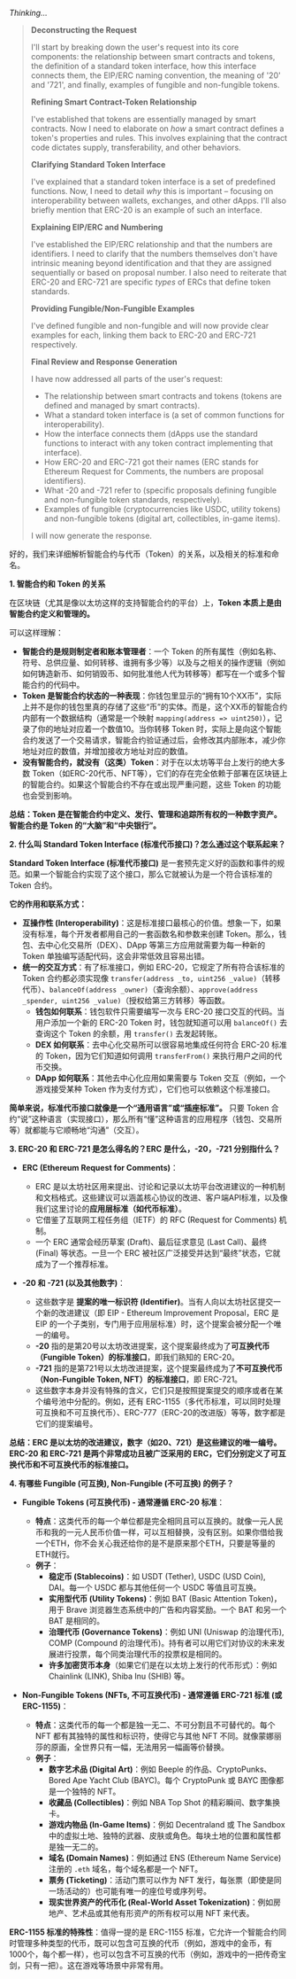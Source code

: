*Thinking...*

> **Deconstructing the Request**
> 
> I'll start by breaking down the user's request into its core components: the relationship between smart contracts and tokens, the definition of a standard token interface, how this interface connects them, the EIP/ERC naming convention, the meaning of '20' and '721', and finally, examples of fungible and non-fungible tokens.
> 
> **Refining Smart Contract-Token Relationship**
> 
> I've established that tokens are essentially managed by smart contracts. Now I need to elaborate on *how* a smart contract defines a token's properties and rules. This involves explaining that the contract code dictates supply, transferability, and other behaviors.
> 
> **Clarifying Standard Token Interface**
> 
> I've explained that a standard token interface is a set of predefined functions. Now, I need to detail *why* this is important – focusing on interoperability between wallets, exchanges, and other dApps. I'll also briefly mention that ERC-20 is an example of such an interface.
> 
> **Explaining EIP/ERC and Numbering**
> 
> I've established the EIP/ERC relationship and that the numbers are identifiers. I need to clarify that the numbers themselves don't have intrinsic meaning beyond identification and that they are assigned sequentially or based on proposal number. I also need to reiterate that ERC-20 and ERC-721 are specific *types* of ERCs that define token standards.
> 
> **Providing Fungible/Non-Fungible Examples**
> 
> I've defined fungible and non-fungible and will now provide clear examples for each, linking them back to ERC-20 and ERC-721 respectively.
> 
> **Final Review and Response Generation**
> 
> I have now addressed all parts of the user's request:
> 
> *   The relationship between smart contracts and tokens (tokens are defined and managed by smart contracts).
> *   What a standard token interface is (a set of common functions for interoperability).
> *   How the interface connects them (dApps use the standard functions to interact with any token contract implementing that interface).
> *   How ERC-20 and ERC-721 got their names (ERC stands for Ethereum Request for Comments, the numbers are proposal identifiers).
> *   What -20 and -721 refer to (specific proposals defining fungible and non-fungible token standards, respectively).
> *   Examples of fungible (cryptocurrencies like USDC, utility tokens) and non-fungible tokens (digital art, collectibles, in-game items).
> 
> I will now generate the response.
> 
好的，我们来详细解析智能合约与代币（Token）的关系，以及相关的标准和命名。

**1. 智能合约和 Token 的关系**

在区块链（尤其是像以太坊这样的支持智能合约的平台）上，**Token 本质上是由智能合约定义和管理的。**

可以这样理解：

*   **智能合约是规则制定者和账本管理者**：一个 Token 的所有属性（例如名称、符号、总供应量、如何转移、谁拥有多少等）以及与之相关的操作逻辑（例如如何铸造新币、如何销毁币、如何批准他人代为转移等）都写在一个或多个智能合约的代码中。
*   **Token 是智能合约状态的一种表现**：你钱包里显示的“拥有10个XX币”，实际上并不是你的钱包里真的存储了这些“币”的实体。而是，这个XX币的智能合约内部有一个数据结构（通常是一个映射 `mapping(address => uint250)`），记录了你的地址对应着一个数值10。当你转移 Token 时，实际上是向这个智能合约发送了一个交易请求，智能合约验证通过后，会修改其内部账本，减少你地址对应的数值，并增加接收方地址对应的数值。
*   **没有智能合约，就没有（这类）Token**：对于在以太坊等平台上发行的绝大多数 Token（如ERC-20代币、NFT等），它们的存在完全依赖于部署在区块链上的智能合约。如果这个智能合约不存在或出现严重问题，这些 Token 的功能也会受到影响。

**总结：Token 是在智能合约中定义、发行、管理和追踪所有权的一种数字资产。智能合约是 Token 的“大脑”和“中央银行”。**

**2. 什么叫 Standard Token Interface (标准代币接口)？怎么通过这个联系起来？**

**Standard Token Interface (标准代币接口)** 是一套预先定义好的函数和事件的规范。如果一个智能合约实现了这个接口，那么它就被认为是一个符合该标准的 Token 合约。

**它的作用和联系方式：**

*   **互操作性 (Interoperability)**：这是标准接口最核心的价值。想象一下，如果没有标准，每个开发者都用自己的一套函数名和参数来创建 Token。那么，钱包、去中心化交易所（DEX）、DApp 等第三方应用就需要为每一种新的 Token 单独编写适配代码，这会非常低效且容易出错。
*   **统一的交互方式**：有了标准接口，例如 ERC-20，它规定了所有符合该标准的 Token 合约都必须实现像 `transfer(address _to, uint256 _value)`（转移代币）、`balanceOf(address _owner)`（查询余额）、`approve(address _spender, uint256 _value)`（授权给第三方转移）等函数。
    *   **钱包如何联系**：钱包软件只需要编写一次与 ERC-20 接口交互的代码。当用户添加一个新的 ERC-20 Token 时，钱包就知道可以用 `balanceOf()` 去查询这个 Token 的余额，用 `transfer()` 去发起转账。
    *   **DEX 如何联系**：去中心化交易所可以很容易地集成任何符合 ERC-20 标准的 Token，因为它们知道如何调用 `transferFrom()` 来执行用户之间的代币交换。
    *   **DApp 如何联系**：其他去中心化应用如果需要与 Token 交互（例如，一个游戏接受某种 Token 作为支付方式），它们也可以依赖这个标准接口。

**简单来说，标准代币接口就像是一个“通用语言”或“插座标准”。** 只要 Token 合约“说”这种语言（实现接口），那么所有“懂”这种语言的应用程序（钱包、交易所等）就都能与它顺畅地“沟通”（交互）。

**3. ERC-20 和 ERC-721 是怎么得名的？ERC 是什么，-20，-721 分别指什么？**

*   **ERC (Ethereum Request for Comments)**：
    *   ERC 是以太坊社区用来提出、讨论和记录以太坊平台改进建议的一种机制和文档格式。这些建议可以涵盖核心协议的改进、客户端API标准，以及像我们这里讨论的**应用层标准（如代币标准）**。
    *   它借鉴了互联网工程任务组（IETF）的 RFC (Request for Comments) 机制。
    *   一个 ERC 通常会经历草案 (Draft)、最后征求意见 (Last Call)、最终 (Final) 等状态。一旦一个 ERC 被社区广泛接受并达到“最终”状态，它就成为了一个推荐标准。

*   **-20 和 -721 (以及其他数字)**：
    *   这些数字是 **提案的唯一标识符 (Identifier)**。当有人向以太坊社区提交一个新的改进建议（即 EIP - Ethereum Improvement Proposal，ERC 是 EIP 的一个子类别，专门用于应用层标准）时，这个提案会被分配一个唯一的编号。
    *   **-20** 指的是第20号以太坊改进提案，这个提案最终成为了**可互换代币（Fungible Token）的标准接口**，即我们熟知的 ERC-20。
    *   **-721** 指的是第721号以太坊改进提案，这个提案最终成为了**不可互换代币（Non-Fungible Token, NFT）的标准接口**，即 ERC-721。
    *   这些数字本身并没有特殊的含义，它们只是按照提案提交的顺序或者在某个编号池中分配的。例如，还有 ERC-1155（多代币标准，可以同时处理可互换和不可互换代币）、ERC-777（ERC-20的改进版）等等，数字都是它们的提案编号。

**总结：ERC 是以太坊的改进建议，数字（如20、721）是这些建议的唯一编号。ERC-20 和 ERC-721 是两个非常成功且被广泛采用的 ERC，它们分别定义了可互换代币和不可互换代币的标准接口。**

**4. 有哪些 Fungible (可互换), Non-Fungible (不可互换) 的例子？**

*   **Fungible Tokens (可互换代币) - 通常遵循 ERC-20 标准**：
    *   **特点**：这类代币的每一个单位都是完全相同且可以互换的。就像一元人民币和我的一元人民币价值一样，可以互相替换，没有区别。如果你借给我一个ETH，你不会关心我还给你的是不是原来那个ETH，只要是等量的ETH就行。
    *   **例子**：
        *   **稳定币 (Stablecoins)**：如 USDT (Tether), USDC (USD Coin), DAI。每一个 USDC 都与其他任何一个 USDC 等值且可互换。
        *   **实用型代币 (Utility Tokens)**：例如 BAT (Basic Attention Token)，用于 Brave 浏览器生态系统中的广告和内容奖励。一个 BAT 和另一个 BAT 是相同的。
        *   **治理代币 (Governance Tokens)**：例如 UNI (Uniswap 的治理代币), COMP (Compound 的治理代币)。持有者可以用它们对协议的未来发展进行投票，每个同类治理代币的投票权是相同的。
        *   **许多加密货币本身**（如果它们是在以太坊上发行的代币形式）：例如 Chainlink (LINK), Shiba Inu (SHIB) 等。

*   **Non-Fungible Tokens (NFTs, 不可互换代币) - 通常遵循 ERC-721 标准 (或 ERC-1155)**：
    *   **特点**：这类代币的每一个都是独一无二、不可分割且不可替代的。每个 NFT 都有其独特的属性和标识符，使得它与其他 NFT 不同。就像蒙娜丽莎的原画，全世界只有一幅，无法用另一幅画等价替换。
    *   **例子**：
        *   **数字艺术品 (Digital Art)**：例如 Beeple 的作品、CryptoPunks、Bored Ape Yacht Club (BAYC)。每个 CryptoPunk 或 BAYC 图像都是一个独特的 NFT。
        *   **收藏品 (Collectibles)**：例如 NBA Top Shot 的精彩瞬间、数字集换卡。
        *   **游戏内物品 (In-Game Items)**：例如 Decentraland 或 The Sandbox 中的虚拟土地、独特的武器、皮肤或角色。每块土地的位置和属性都是独一无二的。
        *   **域名 (Domain Names)**：例如通过 ENS (Ethereum Name Service) 注册的 `.eth` 域名，每个域名都是一个 NFT。
        *   **票务 (Ticketing)**：活动门票可以作为 NFT 发行，每张票（即使是同一场活动的）也可能有唯一的座位号或序列号。
        *   **现实世界资产的代币化 (Real-World Asset Tokenization)**：例如房地产、艺术品或其他有形资产的所有权可以用 NFT 来代表。

**ERC-1155 标准的特殊性**：值得一提的是 ERC-1155 标准，它允许一个智能合约同时管理多种类型的代币，既可以包含可互换的代币（例如，游戏中的金币，有1000个，每个都一样），也可以包含不可互换的代币（例如，游戏中的一把传奇宝剑，只有一把）。这在游戏等场景中非常有用。